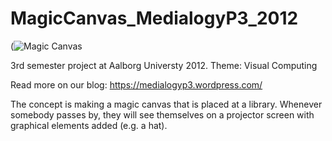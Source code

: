 MagicCanvas_MedialogyP3_2012
============================

(![Magic Canvas](http://i.imgur.com/LpAGA.png)

3rd semester project at Aalborg Universty 2012. Theme: Visual Computing

Read more on our blog: https://medialogyp3.wordpress.com/

The concept is making a magic canvas that is placed at a library. Whenever somebody passes by, they will see themselves
on a projector screen with graphical elements added (e.g. a hat).